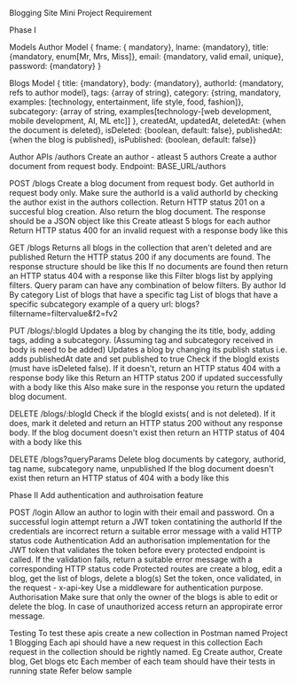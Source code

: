 
Blogging Site Mini Project Requirement

Phase I

Models Author Model { fname: { mandatory}, lname: {mandatory}, title: {mandatory, enum[Mr, Mrs, Miss]}, email: {mandatory, valid email, unique}, password: {mandatory} }

Blogs Model { title: {mandatory}, body: {mandatory}, authorId: {mandatory, refs to author model}, tags: {array of string}, category: {string, mandatory, examples: [technology, entertainment, life style, food, fashion]}, subcategory: {array of string, examples[technology-[web development, mobile development, AI, ML etc]] }, createdAt, updatedAt, deletedAt: {when the document is deleted}, isDeleted: {boolean, default: false}, publishedAt: {when the blog is published}, isPublished: {boolean, default: false}}

Author APIs /authors Create an author - atleast 5 authors Create a author document from request body. Endpoint: BASE_URL/authors

POST /blogs Create a blog document from request body. Get authorId in request body only. Make sure the authorId is a valid authorId by checking the author exist in the authors collection. Return HTTP status 201 on a succesful blog creation. Also return the blog document. The response should be a JSON object like this Create atleast 5 blogs for each author Return HTTP status 400 for an invalid request with a response body like this

GET /blogs Returns all blogs in the collection that aren't deleted and are published Return the HTTP status 200 if any documents are found. The response structure should be like this If no documents are found then return an HTTP status 404 with a response like this Filter blogs list by applying filters. Query param can have any combination of below filters. By author Id By category List of blogs that have a specific tag List of blogs that have a specific subcategory example of a query url: blogs?filtername=filtervalue&f2=fv2

PUT /blogs/:blogId Updates a blog by changing the its title, body, adding tags, adding a subcategory. (Assuming tag and subcategory received in body is need to be added) Updates a blog by changing its publish status i.e. adds publishedAt date and set published to true Check if the blogId exists (must have isDeleted false). If it doesn't, return an HTTP status 404 with a response body like this Return an HTTP status 200 if updated successfully with a body like this Also make sure in the response you return the updated blog document.

DELETE /blogs/:blogId Check if the blogId exists( and is not deleted). If it does, mark it deleted and return an HTTP status 200 without any response body. If the blog document doesn't exist then return an HTTP status of 404 with a body like this

DELETE /blogs?queryParams Delete blog documents by category, authorid, tag name, subcategory name, unpublished If the blog document doesn't exist then return an HTTP status of 404 with a body like this

Phase II Add authentication and authroisation feature

POST /login Allow an author to login with their email and password. On a successful login attempt return a JWT token contatining the authorId If the credentials are incorrect return a suitable error message with a valid HTTP status code Authentication Add an authorisation implementation for the JWT token that validates the token before every protected endpoint is called. If the validation fails, return a suitable error message with a corresponding HTTP status code Protected routes are create a blog, edit a blog, get the list of blogs, delete a blog(s) Set the token, once validated, in the request - x-api-key Use a middleware for authentication purpose. Authorisation Make sure that only the owner of the blogs is able to edit or delete the blog. In case of unauthorized access return an appropirate error message.

Testing To test these apis create a new collection in Postman named Project 1 Blogging Each api should have a new request in this collection Each request in the collection should be rightly named. Eg Create author, Create blog, Get blogs etc Each member of each team should have their tests in running state Refer below sample